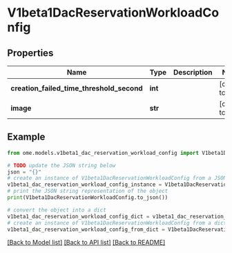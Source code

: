 # V1beta1DacReservationWorkloadConfig

## Properties

| Name                                      | Type    | Description | Notes           |
|-------------------------------------------|---------|-------------|-----------------|
| **creation_failed_time_threshold_second** | **int** |             | [default to 0]  |
| **image**                                 | **str** |             | [default to ''] |

## Example

```python
from ome.models.v1beta1_dac_reservation_workload_config import V1beta1DacReservationWorkloadConfig

# TODO update the JSON string below
json = "{}"
# create an instance of V1beta1DacReservationWorkloadConfig from a JSON string
v1beta1_dac_reservation_workload_config_instance = V1beta1DacReservationWorkloadConfig.from_json(json)
# print the JSON string representation of the object
print(V1beta1DacReservationWorkloadConfig.to_json())

# convert the object into a dict
v1beta1_dac_reservation_workload_config_dict = v1beta1_dac_reservation_workload_config_instance.to_dict()
# create an instance of V1beta1DacReservationWorkloadConfig from a dict
v1beta1_dac_reservation_workload_config_from_dict = V1beta1DacReservationWorkloadConfig.from_dict(v1beta1_dac_reservation_workload_config_dict)
```

[[Back to Model list]](../README.md#documentation-for-models) [[Back to API list]](../README.md#documentation-for-api-endpoints) [[Back to README]](../README.md)
